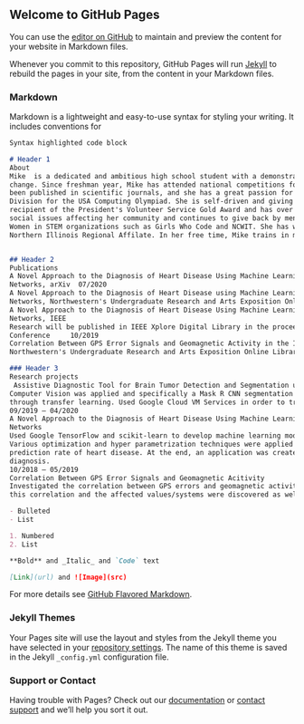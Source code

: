 ## Welcome to GitHub Pages

You can use the [editor on GitHub](https://github.com/maheedharsap/maheedharsap.github.io/edit/main/index.md) to maintain and preview the content for your website in Markdown files.

Whenever you commit to this repository, GitHub Pages will run [Jekyll](https://jekyllrb.com/) to rebuild the pages in your site, from the content in your Markdown files.

### Markdown

Markdown is a lightweight and easy-to-use syntax for styling your writing. It includes conventions for

```markdown
Syntax highlighted code block

# Header 1
About 
Mike  is a dedicated and ambitious high school student with a demonstrated passion for computer science and societal
change. Since freshman year, Mike has attended national competitions for research, has won multiple awards, her papers have
been published in scientific journals, and she has a great passion for STEM. Mike enjoys critical thinking, and she is in the Silver
Division for the USA Computing Olympiad. She is self-driven and giving back to her community is very important to her. She is a twotime
recipient of the President's Volunteer Service Gold Award and has over 200 hours of service. Mike has also worked to combat
social issues affecting her community and continues to give back by mentoring students in CS. Mike also actively participates in
Women in STEM organizations such as Girls Who Code and NCWIT. She has won the NCWIT Aspirations in Computing Award for the
Northern Illinois Regional Affilate. In her free time, Mike trains in martial arts and she plays badminton


## Header 2
Publications 
A Novel Approach to the Diagnosis of Heart Disease Using Machine Learning and Deep Neural
Networks, arXiv  07/2020
A Novel Approach to the Diagnosis of Heart Disease using Machine Learning and Deep Neural
Networks, Northwestern's Undergraduate Research and Arts Exposition Online Library   05/2019
A Novel Approach to the Diagnosis of Heart Disease Using Machine Learning and Deep Neural
Networks, IEEE
Research will be published in IEEE Xplore Digital Library in the proceedings of IEEE MIT 2019 URTC
Conference     10/2019
Correlation Between GPS Error Signals and Geomagnetic Activity in the Ionosphere,
Northwestern's Undergraduate Research and Arts Exposition Online Library

### Header 3
Research projects 
 Assistive Diagnostic Tool for Brain Tumor Detection and Segmentation using Computer Vision
Computer Vision was applied and specifically a Mask R CNN segmentation model was implemented
through transfer learning. Used Google Cloud VM Services in order to train and validate the model.
09/2019 – 04/2020
A Novel Approach to the Diagnosis of Heart Disease Using Machine Learning and Deep Neural
Networks
Used Google TensorFlow and scikit-learn to develop machine learning models and neural networks.
Various optimization and hyper parametrization techniques were applied to increase the accuracy
prediction rate of heart disease. At the end, an application was created for assisted heart disease
diagnosis.
10/2018 – 05/2019
Correlation Between GPS Error Signals and Geomagnetic Acitivity
Investigated the correlation between GPS errors and geomagnetic activity in the ionosphere. Specifics of
this correlation and the affected values/systems were discovered as well.

- Bulleted
- List

1. Numbered
2. List

**Bold** and _Italic_ and `Code` text

[Link](url) and ![Image](src)
```

For more details see [GitHub Flavored Markdown](https://guides.github.com/features/mastering-markdown/).

### Jekyll Themes

Your Pages site will use the layout and styles from the Jekyll theme you have selected in your [repository settings](https://github.com/maheedharsap/maheedharsap.github.io/settings). The name of this theme is saved in the Jekyll `_config.yml` configuration file.

### Support or Contact

Having trouble with Pages? Check out our [documentation](https://docs.github.com/categories/github-pages-basics/) or [contact support](https://github.com/contact) and we’ll help you sort it out.
